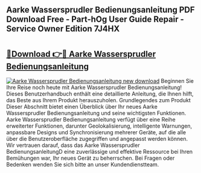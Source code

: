 ## Aarke Wassersprudler Bedienungsanleitung PDF Download Free - Part-hOg User Guide Repair - Service Owner Edition 7J4HX

# <h2><a href="http://df3gik1.blite.top/?on=Aarke+Wassersprudler+Bedienungsanleitung">🔗Download 👉🔴 Aarke Wassersprudler Bedienungsanleitung</a></h2>

[![Aarke Wassersprudler Bedienungsanleitung new download](https://i.imgur.com/lujVjoI.png)](http://df3gik1.blite.top/?on=Aarke+Wassersprudler+Bedienungsanleitung)
Beginnen Sie Ihre Reise noch heute mit Aarke Wassersprudler Bedienungsanleitung! Dieses Benutzerhandbuch enthält eine detaillierte Anleitung, die Ihnen hilft, das Beste aus Ihrem Produkt herauszuholen. Grundlegendes zum Produkt Dieser Abschnitt bietet einen Überblick über Ihr neues Aarke Wassersprudler Bedienungsanleitung und seine wichtigsten Funktionen. Aarke Wassersprudler Bedienungsanleitung verfügt über eine Reihe erweiterter Funktionen, darunter Geolokalisierung, intelligente Warnungen, anpassbare Designs und Synchronisierung mehrerer Geräte, auf die alle über die Benutzeroberfläche zugegriffen und angepasst werden können. Wir vertrauen darauf, dass das Aarke Wassersprudler BedienungsanleitungD eine zuverlässige und effektive Ressource bei Ihren Bemühungen war, Ihr neues Gerät zu beherrschen. Bei Fragen oder Bedenken wenden Sie sich bitte an unser Kundendienstteam.
